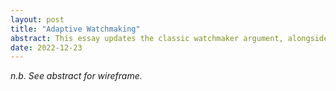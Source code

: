 ```yaml
---
layout: post
title: "Adaptive Watchmaking"
abstract: This essay updates the classic watchmaker argument, alongside Bergson's Creative Evolution, to argue for an immanent God as an adaptive watchmaker; see also eternal versus everlasting.
date: 2022-12-23
---
```


*n.b. See abstract for wireframe.*
